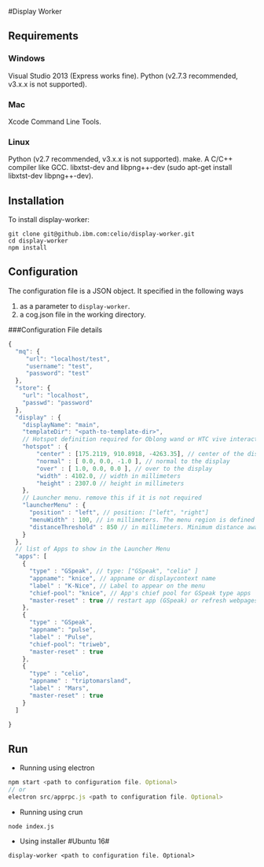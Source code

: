 #Display Worker

## Requirements
### Windows
Visual Studio 2013 (Express works fine).
Python (v2.7.3 recommended, v3.x.x is not supported).
### Mac
Xcode Command Line Tools.
### Linux
Python (v2.7 recommended, v3.x.x is not supported).
make.
A C/C++ compiler like GCC.
libxtst-dev and libpng++-dev (sudo apt-get install libxtst-dev libpng++-dev).


## Installation
To install display-worker:
```
git clone git@github.ibm.com:celio/display-worker.git
cd display-worker
npm install
```

## Configuration
The configuration file is a JSON object. It specified in the following ways
1. <The absolute or relative path to the configuration file> as a parameter to `display-worker`.
2. a cog.json file in the working directory. 

###Configuration File details
```js
{
  "mq": {
     "url": "localhost/test",
     "username": "test",
     "password": "test"
  },
  "store": {
    "url": "localhost",
    "passwd": "password" 
  },
  "display" : {
    "displayName": "main",
    "templateDir": "<path-to-template-dir>",
    // Hotspot definition required for Oblong wand or HTC vive interaction
    "hotspot" : {
        "center" : [175.2119, 910.8918, -4263.35], // center of the display in millimeters
        "normal" : [ 0.0, 0.0, -1.0 ], // normal to the display
        "over" : [ 1.0, 0.0, 0.0 ], // over to the display
        "width" : 4102.0, // width in millimeters
        "height" : 2307.0 // height in millimeters
    },
    // Launcher menu. remove this if it is not required
    "launcherMenu" : {
      "position" : "left", // position: ["left", "right"]
      "menuWidth" : 100, // in millimeters. The menu region is defined as a hotspot. this setting specifies the width. The height and center are derived from the display's hotspot specification
      "distanceThreshold" : 850 // in millimeters. Minimum distance away from display required to show the launcherMenu 
    }
  },
  // list of Apps to show in the Launcher Menu
  "apps": [
    {
      "type" : "GSpeak", // type: ["GSpeak", "celio" ]
      "appname": "knice", // appname or displaycontext name
      "label" : "K-Nice", // Label to appear on the menu
      "chief-pool": "knice", // App's chief pool for GSpeak type apps
      "master-reset" : true // restart app (GSpeak) or refresh webpages of the app (CELIO)
    },
    {
      "type" : "GSpeak",
      "appname": "pulse",
      "label" : "Pulse",
      "chief-pool": "triweb",
      "master-reset" : true
    },
    {
      "type" : "celio",
      "appname" : "triptomarsland",
      "label" : "Mars",
      "master-reset" : true
    }
  ]

}

```


## Run


- Running using electron

```js
npm start <path to configuration file. Optional>
// or
electron src/apprpc.js <path to configuration file. Optional>
```

- Running using crun
```
node index.js
```

- Using installer 
#Ubuntu 16# 
```
display-worker <path to configuration file. Optional>
```